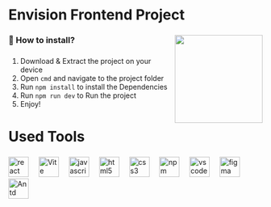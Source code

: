 <h1 align="left">Envision Frontend Project</h1>

###

<img align="right" height="174" src="https://images-wixmp-ed30a86b8c4ca887773594c2.wixmp.com/f/e065829d-fc32-4289-a2af-e68fd8cb079d/dg96ekl-7ff10160-9050-4a8a-af06-ad97af46fbe5.gif?token=eyJ0eXAiOiJKV1QiLCJhbGciOiJIUzI1NiJ9.eyJzdWIiOiJ1cm46YXBwOjdlMGQxODg5ODIyNjQzNzNhNWYwZDQxNWVhMGQyNmUwIiwiaXNzIjoidXJuOmFwcDo3ZTBkMTg4OTgyMjY0MzczYTVmMGQ0MTVlYTBkMjZlMCIsIm9iaiI6W1t7InBhdGgiOiJcL2ZcL2UwNjU4MjlkLWZjMzItNDI4OS1hMmFmLWU2OGZkOGNiMDc5ZFwvZGc5NmVrbC03ZmYxMDE2MC05MDUwLTRhOGEtYWYwNi1hZDk3YWY0NmZiZTUuZ2lmIn1dXSwiYXVkIjpbInVybjpzZXJ2aWNlOmZpbGUuZG93bmxvYWQiXX0.h94JLLgRA_w2ngBcY_2qXszwKBqz1c5OJDkhl2HWT4Y"  />

###

<h3 align="left">🚀 How to install?</h3>

###

1. Download & Extract the project on your device
2. Open `cmd` and navigate to the project folder
3. Run `npm install` to install the Dependencies
4. Run `npm run dev` to Run the project
5. Enjoy!

###

<h1 align="left">Used Tools</h1>

###

<div align="left">
  <img src="https://cdn.jsdelivr.net/gh/devicons/devicon/icons/react/react-original.svg" height="40" alt="react logo"  />
  <img width="12" />
  <img src="https://vitejs.dev/logo.svg" height="40" alt="Vite logo"  />
  <img width="12" />
  <img src="https://cdn.jsdelivr.net/gh/devicons/devicon/icons/javascript/javascript-original.svg" height="40" alt="javascript logo"  />
  <img width="12" />
  <img src="https://cdn.jsdelivr.net/gh/devicons/devicon/icons/html5/html5-original.svg" height="40" alt="html5 logo"  />
  <img width="12" />
  <img src="https://cdn.jsdelivr.net/gh/devicons/devicon/icons/css3/css3-original.svg" height="40" alt="css3 logo"  />
  <img width="12" />
  <img src="https://cdn.jsdelivr.net/gh/devicons/devicon/icons/npm/npm-original-wordmark.svg" height="40" alt="npm logo"  />
  <img width="12" />
  <img src="https://cdn.jsdelivr.net/gh/devicons/devicon/icons/vscode/vscode-original.svg" height="40" alt="vscode logo"  />
  <img width="12" />
  <img src="https://cdn.jsdelivr.net/gh/devicons/devicon/icons/figma/figma-original.svg" height="40" alt="figma logo"  />
  <img width="12" />
  <img src="https://static-00.iconduck.com/assets.00/ant-design-icon-2048x2046-dl3neb73.png" height="40" alt="Antd logo"  />
  <img width="12" />
</div>

###
